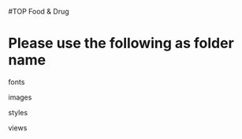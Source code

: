 #TOP Food & Drug

Please use the following as folder name
========================================

fonts

images

styles

views
